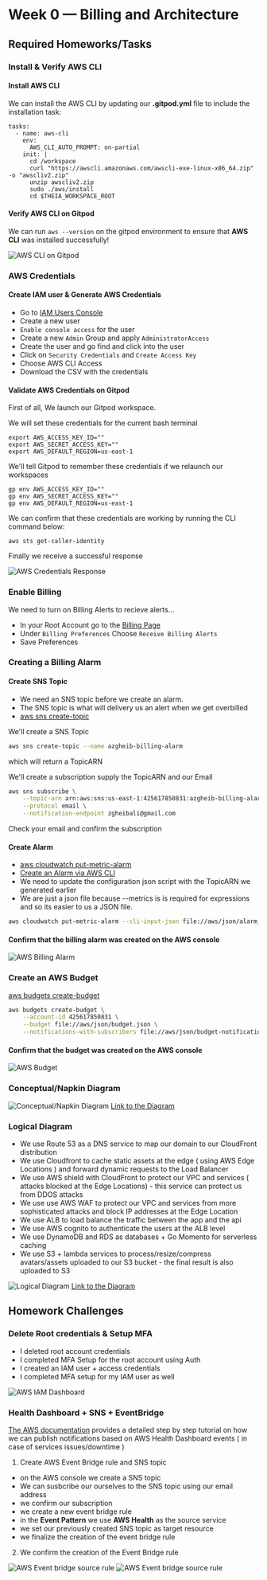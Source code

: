 # Week 0 — Billing and Architecture

## Required Homeworks/Tasks

### Install & Verify AWS CLI 

#### Install AWS CLI

We can install the AWS CLI by updating our **.gitpod.yml** file to include the installation task:
 
```
tasks:
  - name: aws-cli
    env:
      AWS_CLI_AUTO_PROMPT: on-partial
    init: |
      cd /workspace
      curl "https://awscli.amazonaws.com/awscli-exe-linux-x86_64.zip" -o "awscliv2.zip"
      unzip awscliv2.zip
      sudo ./aws/install
      cd $THEIA_WORKSPACE_ROOT
```
#### Verify AWS CLI on Gitpod

We can run ```aws --version``` on the gitpod environment to ensure that **AWS CLI** was installed successfully!

![AWS CLI on Gitpod](assets/week0/aws-cli.PNG)

### AWS Credentials

#### Create IAM user & Generate AWS Credentials

- Go to [IAM Users Console](https://us-east-1.console.aws.amazon.com/iamv2/home?region=us-east-1#/users) 
- Create a new user
- `Enable console access` for the user
- Create a new `Admin` Group and apply `AdministratorAccess`
- Create the user and go find and click into the user
- Click on `Security Credentials` and `Create Access Key`
- Choose AWS CLI Access
- Download the CSV with the credentials

#### Validate AWS Credentials on Gitpod

First of all, We launch our Gitpod workspace.

We will set these credentials for the current bash terminal
```
export AWS_ACCESS_KEY_ID=""
export AWS_SECRET_ACCESS_KEY=""
export AWS_DEFAULT_REGION=us-east-1
```

We'll tell Gitpod to remember these credentials if we relaunch our workspaces
```
gp env AWS_ACCESS_KEY_ID=""
gp env AWS_SECRET_ACCESS_KEY=""
gp env AWS_DEFAULT_REGION=us-east-1
```

We can confirm that these credentials are working by running the CLI command below:

```aws sts get-caller-identity```

Finally we receive a successful response

![AWS Credentials Response](assets/week0/aws-credentials.PNG)

### Enable Billing 

We need to turn on Billing Alerts to recieve alerts...

- In your Root Account go to the [Billing Page](https://console.aws.amazon.com/billing/)
- Under `Billing Preferences` Choose `Receive Billing Alerts`
- Save Preferences

### Creating a Billing Alarm

#### Create SNS Topic

- We need an SNS topic before we create an alarm.
- The SNS topic is what will delivery us an alert when we get overbilled
- [aws sns create-topic](https://docs.aws.amazon.com/cli/latest/reference/sns/create-topic.html)

We'll create a SNS Topic
```sh
aws sns create-topic --name azgheib-billing-alarm
```
which will return a TopicARN

We'll create a subscription supply the TopicARN and our Email
```sh
aws sns subscribe \
    --topic-arn arn:aws:sns:us-east-1:425617850831:azgheib-billing-alarm \
    --protocol email \
    --notification-endpoint zgheibali@gmail.com
```

Check your email and confirm the subscription

#### Create Alarm

- [aws cloudwatch put-metric-alarm](https://docs.aws.amazon.com/cli/latest/reference/cloudwatch/put-metric-alarm.html)
- [Create an Alarm via AWS CLI](https://aws.amazon.com/premiumsupport/knowledge-center/cloudwatch-estimatedcharges-alarm/)
- We need to update the configuration json script with the TopicARN we generated earlier
- We are just a json file because --metrics is is required for expressions and so its easier to us a JSON file.

```sh
aws cloudwatch put-metric-alarm --cli-input-json file://aws/json/alarm_config.json
```
#### Confirm that the billing alarm was created on the AWS console

![AWS Billing Alarm](assets/week0/aws-billing-alarm.PNG)

### Create an AWS Budget

[aws budgets create-budget](https://docs.aws.amazon.com/cli/latest/reference/budgets/create-budget.html)

```sh
aws budgets create-budget \
    --account-id 425617850831 \
    --budget file://aws/json/budget.json \
    --notifications-with-subscribers file://aws/json/budget-notifications-with-subscribers.json
```

#### Confirm that the budget was created on the AWS console

![AWS Budget](assets/week0/aws-budget.PNG)

### Conceptual/Napkin Diagram

![Conceptual/Napkin Diagram](assets/week0/napkin-diagram.PNG)
[Link to the Diagram](https://lucid.app/lucidchart/36cfe8cb-9099-4b2c-910a-d0892eae2125/edit?viewport_loc=-483%2C309%2C2560%2C944%2C0_0&invitationId=inv_6d3228d3-0017-4035-868c-2b077b49fbab)

### Logical Diagram

- We use Route 53 as a DNS service to map our domain to our CloudFront distribution
- We use Cloudfront to cache static assets at the edge ( using AWS Edge Locations ) and forward dynamic requests to the Load Balancer
- We use AWS shield with CloudFront to protect our VPC and services ( attacks blocked at the Edge Locations) - this service can protect us from DDOS attacks
- We use use AWS WAF to protect our VPC and services from more sophisticated attacks and block IP addresses at the Edge Location
- We use ALB to load balance the traffic between the app and the api
- We use AWS cognito to authenticate the users at the ALB level
- We use DynamoDB and RDS as databases + Go Momento for serverless caching
- We use S3 + lambda services to process/resize/compress avatars/assets uploaded to our S3 bucket - the final result is also uploaded to S3

![Logical Diagram](assets/week0//conceptual-diagram.PNG)
[Link to the Diagram](https://lucid.app/lucidchart/2992a026-e6c0-4e5a-a6b6-bb33c988b55b/edit?viewport_loc=-899%2C575%2C2559%2C944%2C0_0&invitationId=inv_a6f6f910-6295-4aee-a171-f31b452c1462)

## Homework Challenges

### Delete Root credentials & Setup MFA

- I deleted root account credentials 
- I completed MFA Setup for the root account using Auth
- I created an IAM user + access credentials
- I completed MFA setup for my IAM user as well

![AWS IAM Dashboard](assets/week0//aws-mfa.PNG)

### Health Dashboard + SNS + EventBridge

[The AWS documentation](https://docs.aws.amazon.com/health/latest/ug/cloudwatch-events-health.html) provides a detailed step by step tutorial on how we can publish notifications based on AWS Health Dashboard events ( in case of services issues/downtime )

1. Create AWS Event Bridge rule and SNS topic

- on the AWS console we create a SNS topic
- We can susbcribe our ourselves to the SNS topic using our email address
- we confirm our subscription
- we create a new event bridge rule
- in the **Event Pattern** we use **AWS Health** as the source service
- we set our previously created SNS topic as target resource
- we finalize the creation of the event bridge rule

2. We confirm the creation of the Event Bridge rule

![AWS Event bridge source rule](assets/week0//aws-health-1.PNG)
![AWS Event bridge source rule](assets/week0//aws-health-2.PNG)

